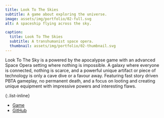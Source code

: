 ```yaml
---
title: Look To The Skies
subtitle: A game about exploring the universe.
image: assets/img/portfolio/02-full.svg
alt: A spaceship flying across the sky.

caption:
  title: Look To The Skies
  subtitle: A transhumanist space opera.
  thumbnail: assets/img/portfolio/02-thumbnail.svg
---
```

Look To The Sky is a powered by the apocalypse game with an advanced Space Opera setting where nothing is impossible. A galaxy where everyone is connected, nothing is scarce, and a powerful unique artifact or piece of technology is only a cave dive or a favour away. Featuring fast story driven PBTA gameplay, no permanent death, and a focus on looting and creating unique equipment with impressive powers and interesting flaws.

{:.list-inline}
- [Game](https://ltts.bombasticgames.com)
- [GitHub](https://github.com/bombasticSlacks/LTTS)

